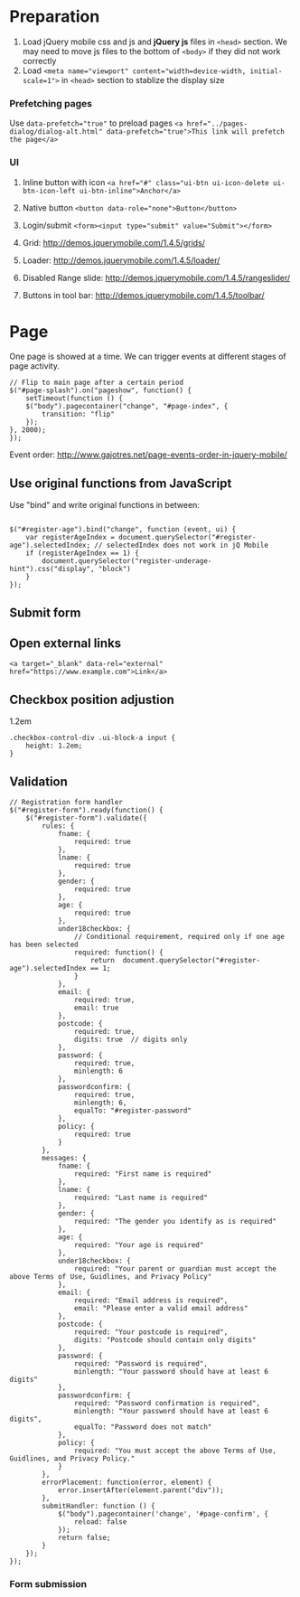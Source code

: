 # Preparation
1. Load jQuery mobile css and js and **jQuery js** files in `<head>` section. We may need to move js files to the bottom of `<body>` if they did not work correctly
2. Load `<meta name="viewport" content="width=device-width, initial-scale=1">` in `<head>` section to stablize the display size


### Prefetching pages
Use `data-prefetch="true"` to preload pages
`<a href="../pages-dialog/dialog-alt.html" data-prefetch="true">This link will prefetch the page</a>`

### UI
1. Inline button with icon `<a href="#" class="ui-btn ui-icon-delete ui-btn-icon-left ui-btn-inline">Anchor</a>`
2. Native button `<button data-role="none">Button</button>`

3. Login/submit `<form><input type="submit" value="Submit"></form>`
4. Grid: http://demos.jquerymobile.com/1.4.5/grids/
5. Loader: http://demos.jquerymobile.com/1.4.5/loader/
6. Disabled Range slide: http://demos.jquerymobile.com/1.4.5/rangeslider/
7. Buttons in tool bar: http://demos.jquerymobile.com/1.4.5/toolbar/

# Page
One page is showed at a time. We can trigger events at different stages of page activity. 

```
// Flip to main page after a certain period
$("#page-splash").on("pageshow", function() {
    setTimeout(function () {
    $("body").pagecontainer("change", "#page-index", {
        transition: "flip"
    });
}, 2000);
});
```
Event order: http://www.gajotres.net/page-events-order-in-jquery-mobile/

## Use original functions from JavaScript
Use "bind" and write original functions in between:

```

$("#register-age").bind("change", function (event, ui) {
    var registerAgeIndex = document.querySelector("#register-age").selectedIndex; // selectedIndex does not work in jQ Mobile
    if (registerAgeIndex == 1) {
        document.querySelector("register-underage-hint").css("display", "block")
    }
});
```

## Submit form

## Open external links
```
<a target="_blank" data-rel="external" href="https://www.example.com">Link</a>
```


## Checkbox position adjustion
1.2em
```
.checkbox-control-div .ui-block-a input {
    height: 1.2em;
}
```

## Validation
```
// Registration form handler
$("#register-form").ready(function() {
    $("#register-form").validate({
        rules: {
            fname: {
                required: true
            },
            lname: {
                required: true
            },
            gender: {
                required: true
            },
            age: {
                required: true
            },
            under18checkbox: {
                // Conditional requirement, required only if one age has been selected
                required: function() {
                    return  document.querySelector("#register-age").selectedIndex == 1; 
                }
            },
            email: {
                required: true,
                email: true
            },
            postcode: {
                required: true,
                digits: true  // digits only
            },
            password: {
                required: true,
                minlength: 6
            },
            passwordconfirm: {
                required: true,
                minlength: 6,
                equalTo: "#register-password"
            },
            policy: {
                required: true
            }
        },
        messages: {
            fname: {
                required: "First name is required"
            },
            lname: {
                required: "Last name is required"
            },
            gender: {
                required: "The gender you identify as is required"
            },
            age: {
                required: "Your age is required"
            },
            under18checkbox: {
                required: "Your parent or guardian must accept the above Terms of Use, Guidlines, and Privacy Policy"
            },
            email: {
                required: "Email address is required",
                email: "Please enter a valid email address"
            },
            postcode: {
                required: "Your postcode is required",
                digits: "Postcode should contain only digits"
            },
            password: {
                required: "Password is required",
                minlength: "Your password should have at least 6 digits"
            },
            passwordconfirm: {
                required: "Password confirmation is required",
                minlength: "Your password should have at least 6 digits",
                equalTo: "Password does not match"
            },
            policy: {
                required: "You must accept the above Terms of Use, Guidlines, and Privacy Policy."
            }
        },
        errorPlacement: function(error, element) {
            error.insertAfter(element.parent("div"));
        },
        submitHandler: function () {
            $("body").pagecontainer('change', '#page-confirm', {
                reload: false
            });
            return false;
        }
    });
});
```
### Form submission

